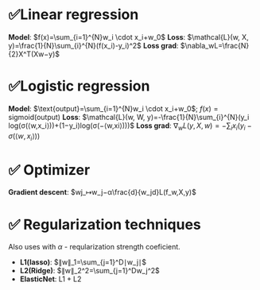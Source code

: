 # ✅Linear regression

**Model**: $f(x)=\sum_{i=1}^{N}w_i \cdot x_i+w_0$
**Loss**: $\mathcal{L}(w, X, y)=\frac{1}{N}\sum_{i}^{N}(f(x_i)-y_i)^2$
**Loss grad**: $\nabla_w​L=\frac{N}{2}​X^T(Xw−y)$

# ✅Logistic regression

**Model**: $\text{output}=\sum_{i=1}^{N}w_i \cdot x_i+w_0$; $f(x)=\text{sigmoid(output)}$
**Loss**: $\mathcal{L}(w, W, y)=-\frac{1}{N}\sum_{i}^{N}(y_i​log(σ(⟨w,x_i​⟩))+(1−y_i​)log(σ(−⟨w,xi​⟩)))$
**Loss grad**: $\nabla_w​L(y,X,w)=−\sum_i​x_i​(y_i​−σ(⟨w,x_i​⟩))$

# ✅ Optimizer

**Gradient descent**: $wj_​↦w_j​−α\frac{d}{w_jd}​L(f_w​,X,y)$
# ✅ Regularization techniques

Also uses with $\alpha$ - reqularization strength coeficient.
- **L1(lasso)**: $∥w∥_1​=\sum_{j=1}^D​∣w_j​∣$
- **L2(Ridge)**: $∥w∥_2^2​=\sum_{j=1}^D​w_j^2$
- **ElasticNet**: $\text{L1} + \text{L2}$

​